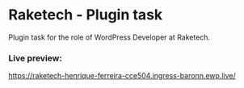 # Raketech - Plugin task
Plugin task for the role of WordPress Developer at Raketech.
### Live preview:
https://raketech-henrique-ferreira-cce504.ingress-baronn.ewp.live/
